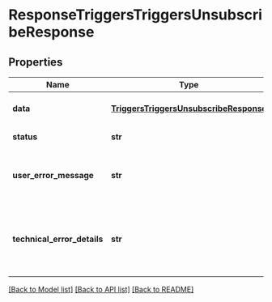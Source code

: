 # ResponseTriggersTriggersUnsubscribeResponse

## Properties
Name | Type | Description | Notes
------------ | ------------- | ------------- | -------------
**data** | [**TriggersTriggersUnsubscribeResponse**](TriggersTriggersUnsubscribeResponse.md) | API specific response data | [optional] 
**status** | **str** | Response status | [optional] 
**user_error_message** | **str** | Error message, in a user readable format | [optional] 
**technical_error_details** | **str** | Technical error details, let us know if you received this. | [optional] 

[[Back to Model list]](../README.md#documentation-for-models) [[Back to API list]](../README.md#documentation-for-api-endpoints) [[Back to README]](../README.md)


